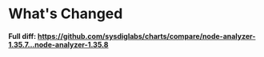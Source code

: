 # What's Changed

#### Full diff: https://github.com/sysdiglabs/charts/compare/node-analyzer-1.35.7...node-analyzer-1.35.8
